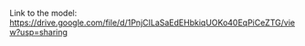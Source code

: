 
Link to the model: https://drive.google.com/file/d/1PnjCILaSaEdEHbkiqUOKo40EqPiCeZTG/view?usp=sharing
